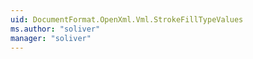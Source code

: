 ```yaml
---
uid: DocumentFormat.OpenXml.Vml.StrokeFillTypeValues
ms.author: "soliver"
manager: "soliver"
---
```

